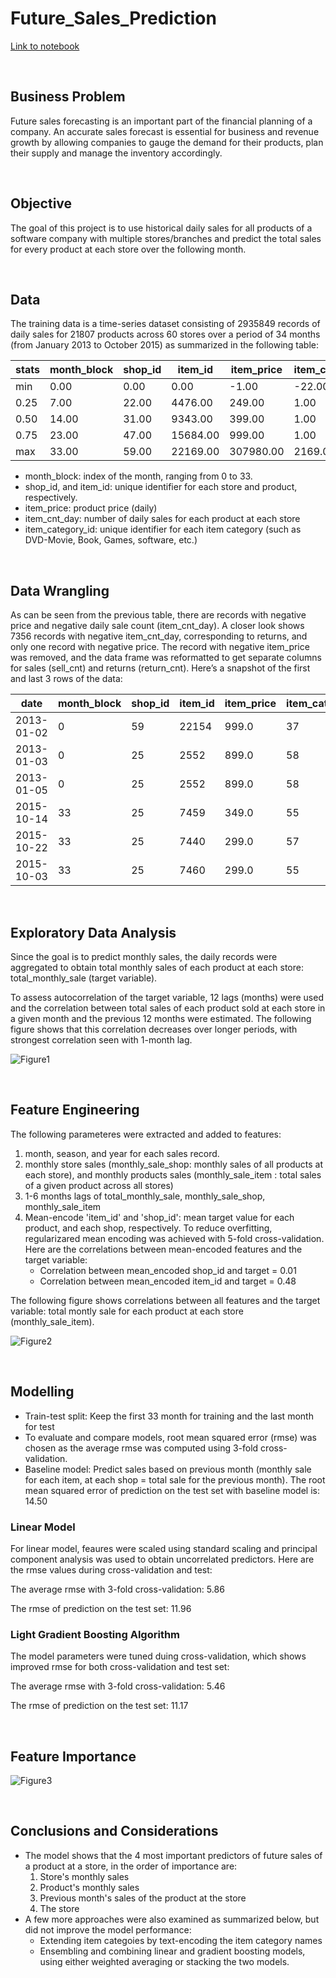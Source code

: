 # Future_Sales_Prediction
[Link to notebook](https://github.com/MahsaShokouhi/Future_Sales_Prediction/blob/master/Future_Sales_Prediction.ipynb)

<br>

## Business Problem

Future sales forecasting is an important part of the financial planning of a company. An accurate sales forecast is essential for business and revenue growth by allowing companies to gauge the demand for their products, plan their supply and manage the inventory accordingly. 

<br>

## Objective

The goal of this project is to use historical daily sales for all products of a software company with multiple stores/branches and predict the total sales for every product at each store over the following month.

<br>

## Data

The training data is a time-series dataset consisting of 2935849 records of daily sales for 21807 products across 60 stores over a period of 34 months (from January 2013 to October 2015) as summarized in the following table:

stats | month_block |	shop_id |	item_id |	item_price |	item_cnt_day |	item_category_id
----- | ----------- |  ------- |  ------ |  --------- |  ------------ |  ----------------
min |	0.00 |	0.00 |	0.00 |	-1.00 |	-22.00 |	0.00
0.25 |	7.00 |	22.00 |	4476.00 |	249.00 |	1.00 |	28.00
0.50 |	14.00 |	31.00 |	9343.00 |	399.00 |	1.00 |	40.00
0.75 |	23.00 |	47.00 |	15684.00 |	999.00 |	1.00 |	55.00
max |	33.00 |	59.00 |	22169.00 |	307980.00 |	2169.0 |0	83.00

- month_block: index of the month, ranging from 0 to 33.
- shop_id, and item_id: unique identifier for each store and product, respectively.
- item_price: product price (daily)
- item_cnt_day: number of daily sales for each product at each store
- item_category_id: unique identifier for each item category (such as DVD-Movie, Book, Games, software, etc.)

<br>

## Data Wrangling

As can be seen from the previous table, there are records with negative price and negative daily sale count (item_cnt_day). A closer look shows 7356 records with negative item_cnt_day, corresponding to returns, and only one record with negative price. 
The record with negative item_price was removed, and the data frame was reformatted to get separate columns for sales (sell_cnt) and returns (return_cnt). Here’s a snapshot of the first and last 3 rows of the data:

date    |	month_block |	shop_id |	item_id |	item_price |	item_category_id |	return_cnt |	sell_cnt
------- |  ---------- | ------- | ------- | ---------- |  ---------------- |  ---------- |  --------
2013-01-02 |	0 |	59 |	22154 |	999.0 |	37 |	0.0 |	1.0
2013-01-03 |	0 |	25 |	2552 |	899.0 |	58 |	0.0 |	1.0
2013-01-05 |	0 |	25 |	2552 |	899.0 |	58 |	1.0 |	0.0
2015-10-14 |	33 |	25 |	7459 |	349.0 |	55 |	0.0 |	1.0
2015-10-22 |	33 |	25 |	7440 |	299.0 |	57 |	0.0 |	1.0
2015-10-03 |	33 |	25 |	7460 |	299.0 |	55 |	0.0 |	1.0

<br>

## Exploratory Data Analysis

Since the goal is to predict monthly sales, the daily records were aggregated to obtain total monthly sales of each product at each store: total_monthly_sale (target variable).

To assess autocorrelation of the target variable, 12 lags (months) were used and the correlation between total sales of each product sold at each store in a given month and the previous 12 months were estimated.  The following figure shows that this correlation decreases over longer periods, with strongest correlation seen with 1-month lag.

![Figure1](/images/fig1.png)

<br>

## Feature Engineering

The following parameteres were extracted and added to features:
1. month, season, and year for each sales record.
2. monthly store sales (monthly_sale_shop: monthly sales of all products at each store), and monthly products sales (monthly_sale_item : total sales of a given product across all stores)
3. 1-6 months lags of total_monthly_sale, monthly_sale_shop, monthly_sale_item
4. Mean-encode 'item_id' and 'shop_id': mean target value for each product, and each shop, respectively. To reduce overfitting, regularizared mean encoding was achieved with 5-fold cross-validation. 
Here are the correlations between mean-encoded features and the target variable: 
    * Correlation between mean_encoded shop_id and target = 0.01
    * Correlation between mean_encoded item_id and target = 0.48

The following figure shows correlations between all features and the target variable: total montly sale for each product at each store (monthly_sale_item).

![Figure2](/images/fig2.png)

<br>

## Modelling

- Train-test split: Keep the first 33 month for training and the last month for test
- To evaluate and compare models, root mean squared error (rmse) was chosen as the average rmse was computed using 3-fold cross-validation. 
- Baseline model: Predict sales based on previous month (monthly sale for each item, at each shop = total sale for the previous month). The root mean squared error of prediction on the test set with baseline model is: 14.50

### Linear Model
For linear model, feaures were scaled using standard scaling and principal component analysis was used to obtain uncorrelated predictors. Here are the rmse values during cross-validation and test:

The average rmse with 3-fold cross-validation: 5.86

The rmse of prediction on the test set: 11.96

### Light Gradient Boosting Algorithm
The model parameters were tuned duing cross-validation, which shows improved rmse for both cross-validation and test set:

The average rmse with 3-fold cross-validation: 5.46

The rmse of prediction on the test set: 11.17

<br>

## Feature Importance

![Figure3](/images/fig3.png)

<br>

## Conclusions and Considerations

- The model shows that the 4 most important predictors of future sales of a product at a store, in the order of importance are:
   1. Store's monthly sales 
   2. Product's monthly sales
   3. Previous month's sales of the product at the store
   4. The store
- A few more approaches were also examined as summarized below, but did not improve the model performance:
   - Extending item categoies by text-encoding the item category names
   - Ensembling and combining linear and gradient boosting models, using either weighted averaging or stacking the two models.  
